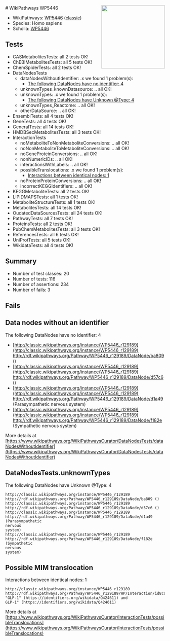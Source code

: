 <img style="float: right; width: 200px" src="https://upload.wikimedia.org/wikipedia/commons/thumb/8/83/Wplogo_with_text_500.png/640px-Wplogo_with_text_500.png" />
# WikiPathways WP5446

* WikiPathways: [WP5446](https://wikipathways.org/pathways/WP5446) ([classic](https://classic.wikipathways.org/instance/WP5446))
* Species: Homo sapiens
* Scholia: [WP5446](https://scholia.toolforge.org/wikipathways/WP5446)
## Tests
* CASMetabolitesTests: all 2 tests OK!
* ChEBIMetabolitesTests: all 5 tests OK!
* ChemSpiderTests: all 2 tests OK!
* DataNodesTests
    * dataNodesWithoutIdentifier: .x we found 1 problem(s):
        * [The following DataNodes have no identifier: 4](#d2d32fa3)
    * unknownTypes_knownDatasource: .. all OK!
    * unknownTypes: .x we found 1 problem(s):
        * [The following DataNodes have Unknown @Type: 4](#839973e2)
    * unknownTypes_Reactome: .. all OK!
    * otherDataSource: .. all OK!
* EnsemblTests: all 4 tests OK!
* GeneTests: all 4 tests OK!
* GeneralTests: all 14 tests OK!
* HMDBSecMetabolitesTests: all 3 tests OK!
* InteractionTests
    * noMetaboliteToNonMetaboliteConversions: .. all OK!
    * noNonMetaboliteToMetaboliteConversions: .. all OK!
    * noGeneProteinConversions: .. all OK!
    * nonNumericIDs: .. all OK!
    * interactionsWithLabels: .. all OK!
    * possibleTranslocations: .x we found 1 problem(s):
        * [Interactions between identical nodes: 1](#1c118206)
    * noProteinProteinConversions: .. all OK!
    * incorrectKEGGIdentifiers: .. all OK!
* KEGGMetaboliteTests: all 2 tests OK!
* LIPIDMAPSTests: all 1 tests OK!
* MetaboliteStructureTests: all 1 tests OK!
* MetabolitesTests: all 14 tests OK!
* OudatedDataSourcesTests: all 24 tests OK!
* PathwayTests: all 7 tests OK!
* ProteinsTests: all 2 tests OK!
* PubChemMetabolitesTests: all 3 tests OK!
* ReferencesTests: all 6 tests OK!
* UniProtTests: all 5 tests OK!
* WikidataTests: all 4 tests OK!


## Summary

* Number of test classes: 20
* Number of tests: 116
* Number of assertions: 234
* Number of fails: 3

## Fails

<a name="d2d32fa3" />

## Data nodes without an identifier

The following DataNodes have no identifier: 4

* [http://classic.wikipathways.org/instance/WP5446_r129189](http://classic.wikipathways.org/instance/WP5446_r129189) http://rdf.wikipathways.org/Pathway/WP5446_r129189/DataNode/ba809 ()
* [http://classic.wikipathways.org/instance/WP5446_r129189](http://classic.wikipathways.org/instance/WP5446_r129189) http://rdf.wikipathways.org/Pathway/WP5446_r129189/DataNode/d57c6 ()
* [http://classic.wikipathways.org/instance/WP5446_r129189](http://classic.wikipathways.org/instance/WP5446_r129189) http://rdf.wikipathways.org/Pathway/WP5446_r129189/DataNode/d1a49 (Parasympathetic
nervous 
system)
* [http://classic.wikipathways.org/instance/WP5446_r129189](http://classic.wikipathways.org/instance/WP5446_r129189) http://rdf.wikipathways.org/Pathway/WP5446_r129189/DataNode/f182e (Sympathetic 
nervous 
system)


More details at [https://www.wikipathways.org/WikiPathwaysCurator/DataNodesTests/dataNodesWithoutIdentifier](https://www.wikipathways.org/WikiPathwaysCurator/DataNodesTests/dataNodesWithoutIdentifier)

<a name="839973e2" />

## DataNodesTests.unknownTypes

The following DataNodes have Unknown @Type: 4
```
http://classic.wikipathways.org/instance/WP5446_r129189 http://rdf.wikipathways.org/Pathway/WP5446_r129189/DataNode/ba809 ()
http://classic.wikipathways.org/instance/WP5446_r129189 http://rdf.wikipathways.org/Pathway/WP5446_r129189/DataNode/d57c6 ()
http://classic.wikipathways.org/instance/WP5446_r129189 http://rdf.wikipathways.org/Pathway/WP5446_r129189/DataNode/d1a49 (Parasympathetic
nervous 
system)
http://classic.wikipathways.org/instance/WP5446_r129189 http://rdf.wikipathways.org/Pathway/WP5446_r129189/DataNode/f182e (Sympathetic 
nervous 
system)
```

<a name="1c118206" />

## Possible MIM translocation

Interactions between identical nodes: 1
```
http://classic.wikipathways.org/instance/WP5446_r129189 http://rdf.wikipathways.org/Pathway/WP5446_r129189/WP/Interaction/id8cac31c7 "GLP-1" (https://identifiers.org/wikidata/Q424611) and 
GLP-1" (https://identifiers.org/wikidata/Q424611)
```

More details at [https://www.wikipathways.org/WikiPathwaysCurator/InteractionTests/possibleTranslocations](https://www.wikipathways.org/WikiPathwaysCurator/InteractionTests/possibleTranslocations)

